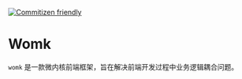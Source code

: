 [![Commitizen friendly](https://img.shields.io/badge/commitizen-friendly-brightgreen.svg)](http://commitizen.github.io/cz-cli/)

# Womk

`womk` 是一款微内核前端框架，旨在解决前端开发过程中业务逻辑耦合问题。

